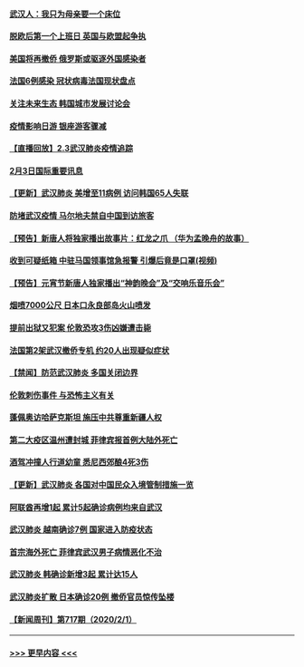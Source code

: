 #### [武汉人：我只为母亲要一个床位](../pages/prog202/a102768250.md?t=02040622) 
#### [脱欧后第一个上班日 英国与欧盟起争执](../pages/prog202/a102768252.md?t=02040622) 
#### [美国将再撤侨 俄罗斯或驱逐外国感染者](../pages/prog202/a102768247.md?t=02040622) 
#### [法国6例感染 冠状病毒法国现状盘点](../pages/prog202/a102768157.md?t=02040622) 
#### [关注未来生态 韩国城市发展讨论会](../pages/prog202/a102768153.md?t=02040622) 
#### [疫情影响日游 银座游客骤减](../pages/prog202/a102768160.md?t=02040622) 
#### [【直播回放】2.3武汉肺炎疫情追踪](../pages/prog202/a102768128.md?t=02040622) 
#### [2月3日国际重要讯息](../pages/prog202/a102767896.md?t=02040622) 
#### [【更新】武汉肺炎 美增至11病例 访问韩国65人失联](../pages/prog202/a102758911.md?t=02040622) 
#### [防堵武汉疫情 马尔地夫禁自中国到访旅客](../pages/prog202/a102767847.md?t=02040622) 
#### [【预告】新唐人将独家播出故事片：红龙之爪 （华为孟晚舟的故事）](../pages/prog202/a102767728.md?t=02040622) 
#### [收到可疑纸箱 中驻马国领事馆急报警 引爆后竟是口罩(视频)](../pages/prog202/a102767695.md?t=02040622) 
#### [【预告】元宵节新唐人独家播出“神韵晚会”及“交响乐音乐会”](../pages/prog202/a102767674.md?t=02040622) 
#### [烟喷7000公尺 日本口永良部岛火山喷发](../pages/prog202/a102767687.md?t=02040622) 
#### [提前出狱又犯案 伦敦恐攻3伤凶嫌遭击毙](../pages/prog202/a102767635.md?t=02040622) 
#### [法国第2架武汉撤侨专机 约20人出现疑似症状](../pages/prog202/a102767617.md?t=02040622) 
#### [【禁闻】防范武汉肺炎  多国关闭边界](../pages/prog202/a102767542.md?t=02040622) 
#### [伦敦刺伤事件 与恐怖主义有关](../pages/prog202/a102767509.md?t=02040622) 
#### [蓬佩奥访哈萨克斯坦 施压中共尊重新疆人权](../pages/prog202/a102767395.md?t=02040622) 
#### [第二大疫区温州遭封城 菲律宾报首例大陆外死亡](../pages/prog202/a102767388.md?t=02040622) 
#### [酒驾冲撞人行道幼童 悉尼西郊酿4死3伤](../pages/prog202/a102767238.md?t=02040622) 
#### [【更新】武汉肺炎 各国对中国民众入境管制措施一览](../pages/prog202/a102767170.md?t=02040622) 
#### [阿联酋再增1起 累计5起确诊病例均来自武汉](../pages/prog202/a102767207.md?t=02040622) 
#### [武汉肺炎 越南确诊7例 国家进入防疫状态](../pages/prog202/a102767186.md?t=02040622) 
#### [首宗海外死亡 菲律宾武汉男子病情恶化不治](../pages/prog202/a102767150.md?t=02040622) 
#### [武汉肺炎 韩确诊新增3起 累计达15人](../pages/prog202/a102767132.md?t=02040622) 
#### [武汉肺炎扩散 日本确诊20例 撤侨官员惊传坠楼](../pages/prog202/a102767109.md?t=02040622) 
#### [【新闻周刊】第717期（2020/2/1）](../pages/prog202/a102767114.md?t=02040622) 

----
#### [ >>> 更早内容 <<< ](../indexes/prog202-earlier.md)
